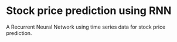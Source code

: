 # Stock price prediction using RNN
A Recurrent Neural Network using time series data for stock price prediction.
